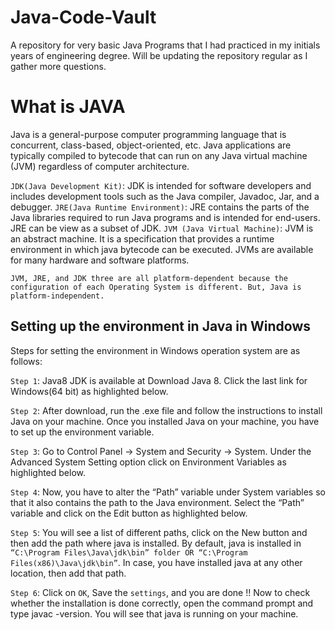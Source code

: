 # Java-Code-Vault
A repository for very basic Java Programs that I had practiced in my initials years of engineering degree. Will be updating the repository regular as I gather more questions.


# What is JAVA
Java is a general-purpose computer programming language that is concurrent, class-based, object-oriented, etc. 
Java applications are typically compiled to bytecode that can run on any Java virtual machine (JVM) regardless of computer architecture.

`JDK(Java Development Kit)`: JDK is intended for software developers and includes development tools such as the Java compiler, Javadoc, Jar, and a debugger.
`JRE(Java Runtime Environment)`: JRE contains the parts of the Java libraries required to run Java programs and is intended for end-users. JRE can be view as a subset of JDK.
`JVM (Java Virtual Machine)`: JVM is an abstract machine. It is a specification that provides a runtime environment in which java bytecode can be executed. JVMs are available for many hardware and software platforms.

`JVM, JRE, and JDK three are all platform-dependent because the configuration of each Operating System is different. But, Java is platform-independent.` 

## Setting up the environment in Java in Windows

Steps for setting the environment in Windows operation system are as follows: 

`Step 1`: Java8 JDK is available at Download Java 8. Click the last link for Windows(64 bit) as highlighted below. 

`Step 2`: After download, run the .exe file and follow the instructions to install Java on your machine. Once you installed Java on your machine, you have to set up the environment variable.

`Step 3`: Go to Control Panel -> System and Security -> System. 
Under the Advanced System Setting option click on Environment Variables as highlighted below. 
 
`Step 4`: Now, you have to alter the “Path” variable under System variables so that it also contains the path to the Java environment. Select the “Path” variable and click on the Edit button as highlighted below. 
 
`Step 5`: You will see a list of different paths, click on the New button and then add the path where java is installed. By default, java is installed in `“C:\Program Files\Java\jdk\bin” folder OR “C:\Program Files(x86)\Java\jdk\bin”`. In case, you have installed java at any other location, then add that path. 

`Step 6`: Click on `OK`, Save the `settings`, and you are done !! Now to check whether the installation is done correctly, open the command prompt and type javac -version. You will see that java is running on your machine.
